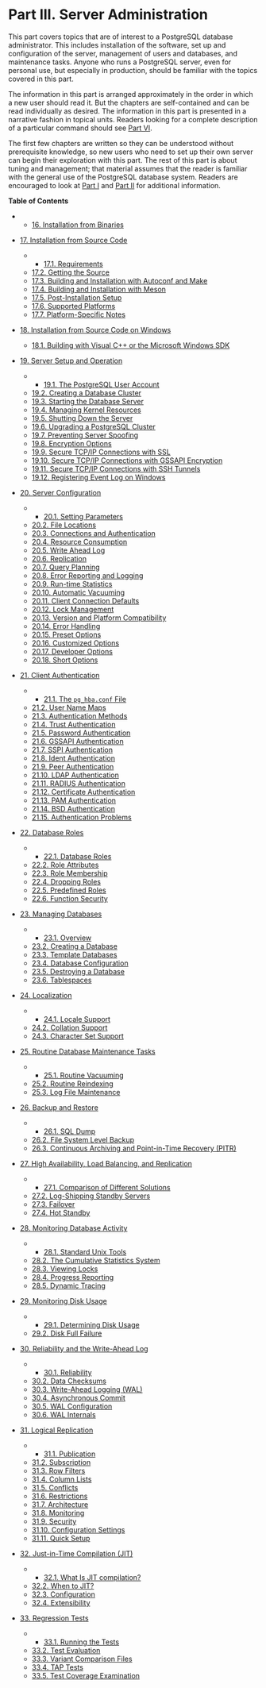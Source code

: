 # Part III. Server Administration

This part covers topics that are of interest to a PostgreSQL database administrator. This includes installation of the software, set up and configuration of the server, management of users and databases, and maintenance tasks. Anyone who runs a PostgreSQL server, even for personal use, but especially in production, should be familiar with the topics covered in this part.

The information in this part is arranged approximately in the order in which a new user should read it. But the chapters are self-contained and can be read individually as desired. The information in this part is presented in a narrative fashion in topical units. Readers looking for a complete description of a particular command should see [Part VI](reference.html "Part VI. Reference").

The first few chapters are written so they can be understood without prerequisite knowledge, so new users who need to set up their own server can begin their exploration with this part. The rest of this part is about tuning and management; that material assumes that the reader is familiar with the general use of the PostgreSQL database system. Readers are encouraged to look at [Part I](tutorial.html "Part I. Tutorial") and [Part II](sql.html "Part II. The SQL Language") for additional information.

**Table of Contents**

* *   [16. Installation from Binaries](install-binaries.html)
* [17. Installation from Source Code](installation.html)

    * *   [17.1. Requirements](install-requirements.html)
  * [17.2. Getting the Source](install-getsource.html)
  * [17.3. Building and Installation with Autoconf and Make](install-make.html)
  * [17.4. Building and Installation with Meson](install-meson.html)
  * [17.5. Post-Installation Setup](install-post.html)
  * [17.6. Supported Platforms](supported-platforms.html)
  * [17.7. Platform-Specific Notes](installation-platform-notes.html)

* [18. Installation from Source Code on Windows](install-windows.html)

  * [18.1. Building with Visual C++ or the Microsoft Windows SDK](install-windows-full.html)

* [19. Server Setup and Operation](runtime.html)

    * *   [19.1. The PostgreSQL User Account](postgres-user.html)
  * [19.2. Creating a Database Cluster](creating-cluster.html)
  * [19.3. Starting the Database Server](server-start.html)
  * [19.4. Managing Kernel Resources](kernel-resources.html)
  * [19.5. Shutting Down the Server](server-shutdown.html)
  * [19.6. Upgrading a PostgreSQL Cluster](upgrading.html)
  * [19.7. Preventing Server Spoofing](preventing-server-spoofing.html)
  * [19.8. Encryption Options](encryption-options.html)
  * [19.9. Secure TCP/IP Connections with SSL](ssl-tcp.html)
  * [19.10. Secure TCP/IP Connections with GSSAPI Encryption](gssapi-enc.html)
  * [19.11. Secure TCP/IP Connections with SSH Tunnels](ssh-tunnels.html)
  * [19.12. Registering Event Log on Windows](event-log-registration.html)

* [20. Server Configuration](runtime-config.html)

    * *   [20.1. Setting Parameters](config-setting.html)
  * [20.2. File Locations](runtime-config-file-locations.html)
  * [20.3. Connections and Authentication](runtime-config-connection.html)
  * [20.4. Resource Consumption](runtime-config-resource.html)
  * [20.5. Write Ahead Log](runtime-config-wal.html)
  * [20.6. Replication](runtime-config-replication.html)
  * [20.7. Query Planning](runtime-config-query.html)
  * [20.8. Error Reporting and Logging](runtime-config-logging.html)
  * [20.9. Run-time Statistics](runtime-config-statistics.html)
  * [20.10. Automatic Vacuuming](runtime-config-autovacuum.html)
  * [20.11. Client Connection Defaults](runtime-config-client.html)
  * [20.12. Lock Management](runtime-config-locks.html)
  * [20.13. Version and Platform Compatibility](runtime-config-compatible.html)
  * [20.14. Error Handling](runtime-config-error-handling.html)
  * [20.15. Preset Options](runtime-config-preset.html)
  * [20.16. Customized Options](runtime-config-custom.html)
  * [20.17. Developer Options](runtime-config-developer.html)
  * [20.18. Short Options](runtime-config-short.html)

* [21. Client Authentication](client-authentication.html)

    * *   [21.1. The `pg_hba.conf` File](auth-pg-hba-conf.html)
  * [21.2. User Name Maps](auth-username-maps.html)
  * [21.3. Authentication Methods](auth-methods.html)
  * [21.4. Trust Authentication](auth-trust.html)
  * [21.5. Password Authentication](auth-password.html)
  * [21.6. GSSAPI Authentication](gssapi-auth.html)
  * [21.7. SSPI Authentication](sspi-auth.html)
  * [21.8. Ident Authentication](auth-ident.html)
  * [21.9. Peer Authentication](auth-peer.html)
  * [21.10. LDAP Authentication](auth-ldap.html)
  * [21.11. RADIUS Authentication](auth-radius.html)
  * [21.12. Certificate Authentication](auth-cert.html)
  * [21.13. PAM Authentication](auth-pam.html)
  * [21.14. BSD Authentication](auth-bsd.html)
  * [21.15. Authentication Problems](client-authentication-problems.html)

* [22. Database Roles](user-manag.html)

    * *   [22.1. Database Roles](database-roles.html)
  * [22.2. Role Attributes](role-attributes.html)
  * [22.3. Role Membership](role-membership.html)
  * [22.4. Dropping Roles](role-removal.html)
  * [22.5. Predefined Roles](predefined-roles.html)
  * [22.6. Function Security](perm-functions.html)

* [23. Managing Databases](managing-databases.html)

    * *   [23.1. Overview](manage-ag-overview.html)
  * [23.2. Creating a Database](manage-ag-createdb.html)
  * [23.3. Template Databases](manage-ag-templatedbs.html)
  * [23.4. Database Configuration](manage-ag-config.html)
  * [23.5. Destroying a Database](manage-ag-dropdb.html)
  * [23.6. Tablespaces](manage-ag-tablespaces.html)

* [24. Localization](charset.html)

    * *   [24.1. Locale Support](locale.html)
  * [24.2. Collation Support](collation.html)
  * [24.3. Character Set Support](multibyte.html)

* [25. Routine Database Maintenance Tasks](maintenance.html)

    * *   [25.1. Routine Vacuuming](routine-vacuuming.html)
  * [25.2. Routine Reindexing](routine-reindex.html)
  * [25.3. Log File Maintenance](logfile-maintenance.html)

* [26. Backup and Restore](backup.html)

    * *   [26.1. SQL Dump](backup-dump.html)
  * [26.2. File System Level Backup](backup-file.html)
  * [26.3. Continuous Archiving and Point-in-Time Recovery (PITR)](continuous-archiving.html)

* [27. High Availability, Load Balancing, and Replication](high-availability.html)

    * *   [27.1. Comparison of Different Solutions](different-replication-solutions.html)
  * [27.2. Log-Shipping Standby Servers](warm-standby.html)
  * [27.3. Failover](warm-standby-failover.html)
  * [27.4. Hot Standby](hot-standby.html)

* [28. Monitoring Database Activity](monitoring.html)

    * *   [28.1. Standard Unix Tools](monitoring-ps.html)
  * [28.2. The Cumulative Statistics System](monitoring-stats.html)
  * [28.3. Viewing Locks](monitoring-locks.html)
  * [28.4. Progress Reporting](progress-reporting.html)
  * [28.5. Dynamic Tracing](dynamic-trace.html)

* [29. Monitoring Disk Usage](diskusage.html)

    * *   [29.1. Determining Disk Usage](disk-usage.html)
  * [29.2. Disk Full Failure](disk-full.html)

* [30. Reliability and the Write-Ahead Log](wal.html)

    * *   [30.1. Reliability](wal-reliability.html)
  * [30.2. Data Checksums](checksums.html)
  * [30.3. Write-Ahead Logging (WAL)](wal-intro.html)
  * [30.4. Asynchronous Commit](wal-async-commit.html)
  * [30.5. WAL Configuration](wal-configuration.html)
  * [30.6. WAL Internals](wal-internals.html)

* [31. Logical Replication](logical-replication.html)

    * *   [31.1. Publication](logical-replication-publication.html)
  * [31.2. Subscription](logical-replication-subscription.html)
  * [31.3. Row Filters](logical-replication-row-filter.html)
  * [31.4. Column Lists](logical-replication-col-lists.html)
  * [31.5. Conflicts](logical-replication-conflicts.html)
  * [31.6. Restrictions](logical-replication-restrictions.html)
  * [31.7. Architecture](logical-replication-architecture.html)
  * [31.8. Monitoring](logical-replication-monitoring.html)
  * [31.9. Security](logical-replication-security.html)
  * [31.10. Configuration Settings](logical-replication-config.html)
  * [31.11. Quick Setup](logical-replication-quick-setup.html)

* [32. Just-in-Time Compilation (JIT)](jit.html)

    * *   [32.1. What Is JIT compilation?](jit-reason.html)
  * [32.2. When to JIT?](jit-decision.html)
  * [32.3. Configuration](jit-configuration.html)
  * [32.4. Extensibility](jit-extensibility.html)

* [33. Regression Tests](regress.html)

    * *   [33.1. Running the Tests](regress-run.html)
  * [33.2. Test Evaluation](regress-evaluation.html)
  * [33.3. Variant Comparison Files](regress-variant.html)
  * [33.4. TAP Tests](regress-tap.html)
  * [33.5. Test Coverage Examination](regress-coverage.html)